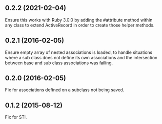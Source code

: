 ## 0.2.2 (2021-02-04)

Ensure this works with Ruby 3.0.0 by adding the #attribute method within any class to extend ActiveRecord in order to create those helper methods.

## 0.2.1 (2016-02-05)

Ensure empty array of nested associations is loaded, to handle situations where a sub class does not define its own associations and the intersection between base and sub class associations was failing.

## 0.2.0 (2016-02-05)

Fix for associations defined on a subclass not being saved.

## 0.1.2 (2015-08-12)

Fix for STI.
